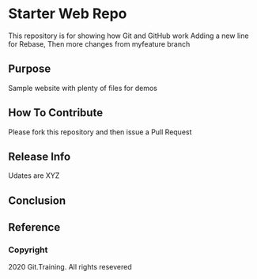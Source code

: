 # Starter Web Repo

This repository is for showing how Git and GitHub work
Adding a new line for Rebase,
Then more changes from myfeature branch

## Purpose

Sample website with plenty of files for demos

## How To Contribute
Please fork this repository and then issue a Pull Request

## Release Info

Udates are XYZ

## Conclusion

## Reference

### Copyright
2020 Git.Training. All rights resevered

